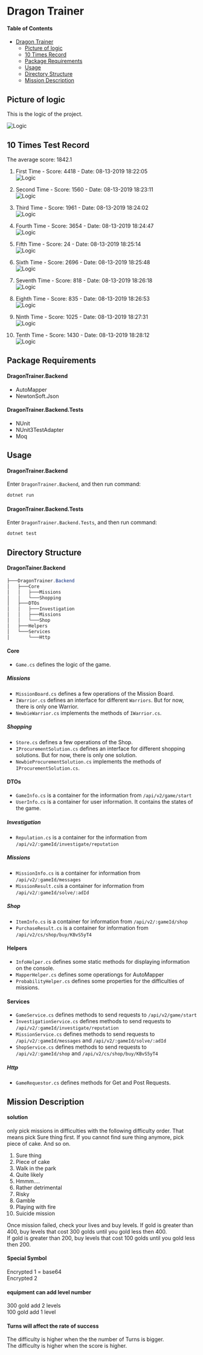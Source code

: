 # Dragon Trainer

#### Table of Contents

* [Dragon Trainer](#dragon-trainer)   
  * [Picture of logic](#picture-of-logic)  
  * [10 Times Record](#10-times-test-record)
  * [Package Requirements](#package-requirements)  
  * [Usage](#usage)  
  * [Directory Structure](#directory-structure)  
  * [Mission Description](#mission-description)  


## Picture of logic
This is the logic of the project.
<!-- ![Logic](./Docs/Images/DragonTrainers.svg) -->
![Logic](./Docs/Images/DragonTrainers.png)

## 10 Times Test Record

The average score: 1842.1
1. First Time - Score: 4418 - Date: 08-13-2019 18:22:05    
![Logic](./Docs/Images/10times/FirstTime-2019-08-13-182205.png)

2. Second Time - Score: 1560 - Date: 08-13-2019 18:23:11    
![Logic](./Docs/Images/10times/SecondTime-2019-08-13-182311.png)

3. Third Time - Score: 1961 - Date: 08-13-2019 18:24:02    
![Logic](./Docs/Images/10times/ThirdTime-2019-08-13-182402.png)

4. Fourth Time - Score: 3654 - Date: 08-13-2019 18:24:47    
![Logic](./Docs/Images/10times/FourthTime-2019-08-13-182447.png)

5. Fifth Time - Score: 24 - Date: 08-13-2019 18:25:14    
![Logic](./Docs/Images/10times/FifthTime-2019-08-13-182514.png)

6. Sixth Time - Score: 2696 - Date: 08-13-2019 18:25:48    
![Logic](./Docs/Images/10times/SixthTime-2019-08-13-182548.png)
 
7. Seventh Time - Score: 818 - Date: 08-13-2019 18:26:18    
![Logic](./Docs/Images/10times/SeventhTime-2019-08-13-182618.png)

8. Eighth Time - Score: 835 - Date: 08-13-2019 18:26:53    
![Logic](./Docs/Images/10times/EighthTime-2019-08-13-182653.png)

9. Ninth Time - Score: 1025 - Date: 08-13-2019 18:27:31    
![Logic](./Docs/Images/10times/NinthTime-2019-08-13-182731.png)

10. Tenth Time - Score: 1430 - Date: 08-13-2019 18:28:12    
![Logic](./Docs/Images/10times/TenthTime-2019-08-13-182812.png)

## Package Requirements

#### DragonTrainer.Backend
- AutoMapper
- NewtonSoft.Json

#### DragonTrainer.Backend.Tests
- NUnit
- NUnit3TestAdapter
- Moq

## Usage

#### DragonTrainer.Backend
Enter `DragonTrainer.Backend`, and then run command:
```csharp
dotnet run
```
#### DragonTrainer.Backend.Tests
Enter `DragonTrainer.Backend.Tests`, and then run command:
```csharp
dotnet test
```

## Directory Structure

#### DragonTainer.Backend

```csharp
├───DragonTrainer.Backend
│   ├───Core
│   │   ├───Missions
│   │   └───Shopping
│   ├───DTOs
│   │   ├───Investigation
│   │   ├───Missions
│   │   └───Shop
│   ├───Helpers
│   └───Services
│       └───Http
```

#### Core
- `Game.cs` defines the logic of the game.

##### Missions
- `MissionBoard.cs` defines a few operations of the Mission Board.
- `IWarrior.cs` defines an interface for different `Warriors`. But for now, there is only one Warrior.
- `NewbieWarrior.cs` implements the methods of `IWarrior.cs`.

##### Shopping
- `Store.cs` defines a few operations of the Shop.
- `IProcurementSolution.cs` defines an interface for different shopping solutions. But for now, there is only one solution.
- `NewbieProcurementSolution.cs` implements the methods of `IProcurementSolution.cs`.

#### DTOs
- `GameInfo.cs` is a container for the information from `/api/v2/game/start`
- `UserInfo.cs` is a container for user information. It contains the states of the game.

##### Investigation
- `Repulation.cs` is a container for the information from `/api/v2/:gameId/investigate/reputation`


##### Missions
- `MissionInfo.cs` is a container for information from `/api/v2/:gameId/messages`
- `MissionResult.cs`is a container for information from `/api/v2/:gameId/solve/:adId`

##### Shop
- `ItemInfo.cs` is a container for information from `/api/v2/:gameId/shop`
- `PurchaseResult.cs` is a container for information from `/api/v2/cs/shop/buy/KBvS5yT4`

#### Helpers
- `InfoHelper.cs` defines some static methods for displaying information on the console.
- `MapperHelper.cs` defines some operationgs for AutoMapper
- `ProbabilityHelper.cs` defines some properties for the difficulties of missions.

#### Services
- `GameService.cs` defines methods to send requests to `/api/v2/game/start`
- `InvestigationService.cs` defines methods to send requests to `/api/v2/:gameId/investigate/reputation`
- `MissionService.cs` defines methods to send requests to `/api/v2/:gameId/messages` and `/api/v2/:gameId/solve/:adId`
- `ShopService.cs` defines methods to send requests to `/api/v2/:gameId/shop` and `/api/v2/cs/shop/buy/KBvS5yT4`


##### Http
- `GameRequestor.cs` defines methods for Get and Post Requests.


## Mission Description

#### solution
only pick missions in difficulties with the following difficulty order. That means pick Sure thing first. If you cannot find sure thing anymore, pick piece of cake. And so on.
1. Sure thing
2. Piece of cake
3. Walk in the park
4. Quite likely
5. Hmmm....
6. Rather detrimental
7. Risky
8. Gamble
9. Playing with fire
10. Suicide mission

Once mission failed, check your lives and buy levels.
If gold is greater than 400, buy levels that cost 300 golds until you gold less then 400.  
If gold is greater than 200, buy levels that cost 100 golds until you gold less then 200.  


#### Special Symbol
Encrypted 1 = base64   
Encrypted 2 

#### equipment can add level number
300 gold add 2 levels  
100 gold add 1 level

#### Turns will affect the rate of success
The difficulty is higher when the the number of Turns is bigger.  
The difficulty is higher when the score is higher.
